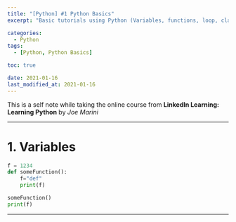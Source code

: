 ```yaml
---
title: "[Python] #1 Python Basics"
excerpt: "Basic tutorials using Python (Variables, functions, loop, class, modules)"

categories:
  - Python
tags:
  - [Python, Python Basics]

toc: true

date: 2021-01-16
last_modified_at: 2021-01-16
---
```


This is a self note while taking the online course from **LinkedIn Learning: Learning Python** by _Joe Marini_

---

# 1. Variables

```python
f = 1234
def someFunction():
    f="def"
    print(f)

someFunction()
print(f)
```

---
